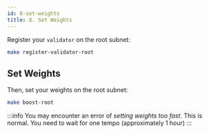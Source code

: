```yaml
---
id: 8-set-weights
title: 8. Set Weights
---
```


Register your `validator` on the root subnet:

```bash
make register-validator-root
```

## Set Weights

Then, set your weights on the root subnet:

```bash
make boost-root
```

:::info
You may encounter an error of _setting weights too fast_. This is normal. You need to wait for one tempo (approximately 1 hour)
:::
